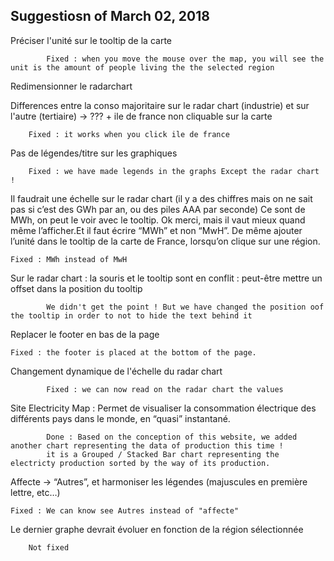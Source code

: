 ## Suggestiosn of March 02, 2018 

Préciser l'unité sur le tooltip de la carte

            Fixed : when you move the mouse over the map, you will see the unit is the amount of people living the the selected region


Redimensionner le radarchart 

Differences entre la conso majoritaire sur le radar chart (industrie) et sur l'autre (tertiaire) -> ??? + ile de france non cliquable sur la carte
    
        Fixed : it works when you click ile de france

Pas de légendes/titre sur les graphiques
  
        Fixed : we have made legends in the graphs Except the radar chart ! 


Il faudrait une échelle sur le radar chart (il y a des chiffres mais on ne sait pas si c’est des GWh par an, ou des piles AAA par seconde) Ce sont de MWh, on peut le voir avec le tooltip. Ok merci, mais il vaut mieux quand même l’afficher.Et il faut écrire “MWh” et non “MwH”. De même ajouter l’unité dans le tooltip de la carte de France, lorsqu’on clique sur une région.

    Fixed : MWh instead of MwH

Sur le radar chart : la souris et le tooltip sont en conflit : peut-être mettre un offset dans la position du tooltip

            We didn't get the point ! But we have changed the position oof the tooltip in order to not to hide the text behind it 


Replacer le footer en bas de la page

    Fixed : the footer is placed at the bottom of the page.

Changement dynamique de l'échelle du radar chart

            Fixed : we can now read on the radar chart the values

Site Electricity Map : Permet de visualiser la consommation électrique des différents pays dans le monde, en “quasi” instantané.

            Done : Based on the conception of this website, we added another chart representing the data of production this time !
            it is a Grouped / Stacked Bar chart representing the electricty production sorted by the way of its production. 

Affecte -> “Autres”, et harmoniser les légendes (majuscules en première lettre, etc…)
       
    Fixed : We can know see Autres instead of "affecte" 

Le dernier graphe devrait évoluer en fonction de la région sélectionnée
            
        Not fixed
